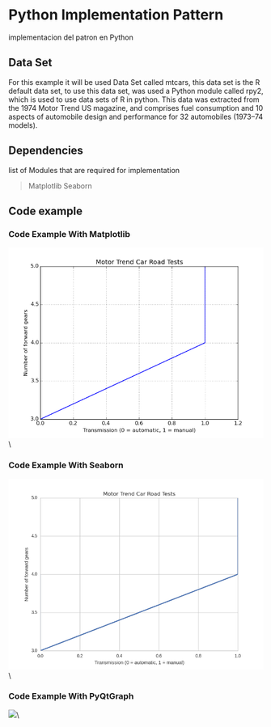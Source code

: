 # Python Implementation Pattern

implementacion del patron en Python

## Data Set

For this example it will be used Data Set called mtcars, this data set is the R default data set, to use this data set, was used a Python module called rpy2, which is used to use data sets of R in python. This data was extracted from the 1974 Motor Trend US magazine, and comprises fuel consumption and 10 aspects of automobile design and performance for 32 automobiles (1973–74 models).

## Dependencies 

list of Modules that are required for implementation
> Matplotlib
> Seaborn

## Code example 

### Code Example With Matplotlib


![](figures/A21Simple_Line_Charts_figure1_1.png)\


### Code Example With Seaborn


![](figures/A21Simple_Line_Charts_figure2_1.png)\


### Code Example With PyQtGraph 


![](figures/A21Simple_Line_Charts_figure2_3.png)\
